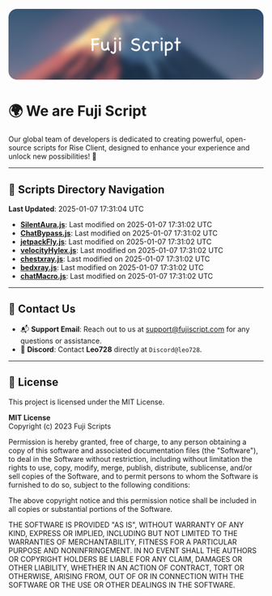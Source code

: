 ![Banner](.github/b.webp)

# 🌍 **We are Fuji Script**

Our global team of developers is dedicated to creating powerful, open-source scripts for Rise Client, designed to enhance your experience and unlock new possibilities! 🌟

---
<!-- SCRIPTS_NAVIGATION_START -->
## 📂 **Scripts Directory Navigation**

**Last Updated**: 2025-01-07 17:31:04 UTC

- **[SilentAura.js](scripts/SilentAura.js)**: Last modified on 2025-01-07 17:31:02 UTC
- **[ChatBypass.js](scripts/ChatBypass.js)**: Last modified on 2025-01-07 17:31:02 UTC
- **[jetpackFly.js](scripts/jetpackFly.js)**: Last modified on 2025-01-07 17:31:02 UTC
- **[velocityHylex.js](scripts/velocityHylex.js)**: Last modified on 2025-01-07 17:31:02 UTC
- **[chestxray.js](scripts/chestxray.js)**: Last modified on 2025-01-07 17:31:02 UTC
- **[bedxray.js](scripts/bedxray.js)**: Last modified on 2025-01-07 17:31:02 UTC
- **[chatMacro.js](scripts/chatMacro.js)**: Last modified on 2025-01-07 17:31:02 UTC

<!-- SCRIPTS_NAVIGATION_END -->

---

## 💬 **Contact Us**  
- 📬 **Support Email**: Reach out to us at [support@fujiscript.com](mailto:support@fujiscript.com) for any questions or assistance.  
- 💬 **Discord**: Contact **Leo728** directly at `Discord@leo728`.

---

## 📜 **License**

This project is licensed under the MIT License.  

**MIT License**  
Copyright (c) 2023 Fuji Scripts  

Permission is hereby granted, free of charge, to any person obtaining a copy of this software and associated documentation files (the "Software"), to deal in the Software without restriction, including without limitation the rights to use, copy, modify, merge, publish, distribute, sublicense, and/or sell copies of the Software, and to permit persons to whom the Software is furnished to do so, subject to the following conditions:  

The above copyright notice and this permission notice shall be included in all copies or substantial portions of the Software.  

THE SOFTWARE IS PROVIDED "AS IS", WITHOUT WARRANTY OF ANY KIND, EXPRESS OR IMPLIED, INCLUDING BUT NOT LIMITED TO THE WARRANTIES OF MERCHANTABILITY, FITNESS FOR A PARTICULAR PURPOSE AND NONINFRINGEMENT. IN NO EVENT SHALL THE AUTHORS OR COPYRIGHT HOLDERS BE LIABLE FOR ANY CLAIM, DAMAGES OR OTHER LIABILITY, WHETHER IN AN ACTION OF CONTRACT, TORT OR OTHERWISE, ARISING FROM, OUT OF OR IN CONNECTION WITH THE SOFTWARE OR THE USE OR OTHER DEALINGS IN THE SOFTWARE.  
